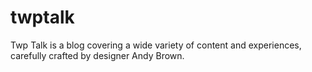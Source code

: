 # twptalk
Twp Talk is a blog covering a wide variety of content and experiences, carefully crafted by designer Andy Brown.